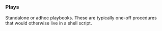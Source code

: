 ### Plays ###

Standalone or adhoc playbooks. These are typically one-off procedures
that would otherwise live in a shell script.


